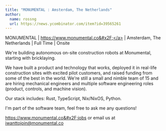 ```yaml
---
title: "MONUMENTAL : Amsterdam, The Netherlands"
author:
  name: rossng
  url: https://news.ycombinator.com/item?id=39565261
---
```

MONUMENTAL | <a href="https:&#x2F;&#x2F;www.monumental.co&#x2F;" rel="nofollow">https:&#x2F;&#x2F;www.monumental.co&#x2F;</a> | Amsterdam, The Netherlands | Full Time | Onsite

We&#x27;re building autonomous on-site construction robots at Monumental, starting with bricklaying.

We have built a product and technology that works, deployed it in real-life construction sites with excited pilot customers, and raised funding from some of the best in the world. We&#x27;re still a small and nimble team of 15 and are hiring mechanical engineers and multiple software engineering roles (product, controls, and machine vision).

Our stack includes: Rust, TypeScript, Nix&#x2F;NixOS, Python.

I&#x27;m part of the software team, feel free to ask me any questions!

<a href="https:&#x2F;&#x2F;www.monumental.co&#x2F;jobs" rel="nofollow">https:&#x2F;&#x2F;www.monumental.co&#x2F;jobs</a> or email us at iwanttojoin@monumental.co
